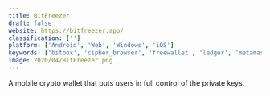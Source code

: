 ```yaml
---
title: BitFreezer
draft: false 
website: https://bitfreezer.app/
classification: ['']
platform: ['Android', 'Web', 'Windows', 'iOS']
keywords: ['bitbox', 'cipher_browser', 'freewallet', 'ledger', 'metamask', 'xwallet']
image: 2020/04/BitFreezer.png
---
```

A mobile crypto wallet that puts users in full control of the private keys.